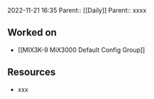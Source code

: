 2022-11-21 16:35
Parent:: [[Daily]] 
Parent:: xxxx

## Worked on

- [[MIX3K-9 MiX3000 Default Config Group]]

## Resources

- xxx




